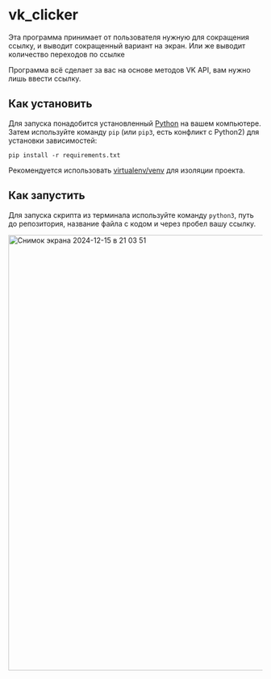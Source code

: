 # vk_clicker
Эта программа принимает от пользователя нужную для сокращения ссылку, и выводит сокращенный вариант на экран.
Или же выводит количество переходов по ссылке

Программа всё сделает за вас на основе методов VK API, вам нужно лишь ввести ссылку.

## Как установить 
Для запуска понадобится установленный [Python](https://pythonru.com/baza-znanij/gde-skachat-python-i-kak-ego-ustanovit-na-linux-mac-os-windows) на вашем компьютере. Затем используйте команду `pip` (или `pip3`, есть конфликт с Python2) для установки зависимостей:
```
pip install -r requirements.txt
```
Рекомендуется использовать [virtualenv/venv](https://docs.python.org/3/library/venv.html) для изоляции проекта.


## Как запустить 
Для запуска скрипта из терминала используйте команду `python3`, путь до репозитория, название файла с кодом и через пробел вашу ссылку.


<img width="864" alt="Снимок экрана 2024-12-15 в 21 03 51" src="https://github.com/user-attachments/assets/f7151526-9c24-4e53-95fe-5e029378bef5" />
